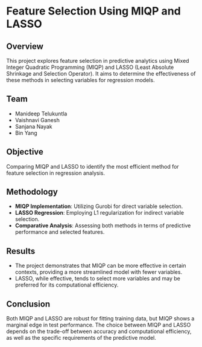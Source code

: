 # Feature Selection Using MIQP and LASSO

## Overview
This project explores feature selection in predictive analytics using Mixed Integer Quadratic Programming (MIQP) and LASSO (Least Absolute Shrinkage and Selection Operator). It aims to determine the effectiveness of these methods in selecting variables for regression models.

## Team
- Manideep Telukuntla
- Vaishnavi Ganesh
- Sanjana Nayak
- Bin Yang

## Objective
Comparing MIQP and LASSO to identify the most efficient method for feature selection in regression analysis.

## Methodology
- **MIQP Implementation**: Utilizing Gurobi for direct variable selection.
- **LASSO Regression**: Employing L1 regularization for indirect variable selection.
- **Comparative Analysis**: Assessing both methods in terms of predictive performance and selected features.

## Results
- The project demonstrates that MIQP can be more effective in certain contexts, providing a more streamlined model with fewer variables.
- LASSO, while effective, tends to select more variables and may be preferred for its computational efficiency.

## Conclusion
Both MIQP and LASSO are robust for fitting training data, but MIQP shows a marginal edge in test performance. The choice between MIQP and LASSO depends on the trade-off between accuracy and computational efficiency, as well as the specific requirements of the predictive model.
